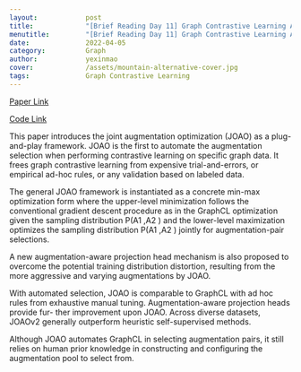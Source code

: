 ```yaml
---
layout:            post
title:             "[Brief Reading Day 11] Graph Contrastive Learning Automated"
menutitle:         "[Brief Reading Day 11] Graph Contrastive Learning Automated"
date:              2022-04-05
category:          Graph
author:            yexinmao
cover:             /assets/mountain-alternative-cover.jpg
tags:              Graph Contrastive Learning
---
```


[Paper Link](https://arxiv.org/abs/2106.07594)

[Code Link](https://github.com/Shen-Lab/GraphCL_Automated)

This paper introduces the joint augmentation optimization (JOAO) as a plug-and-play framework. JOAO is the first to automate the augmentation selection when performing contrastive learning on specific graph data. It frees graph contrastive learning from expensive trial-and-errors, or empirical ad-hoc rules, or any validation based on labeled data.

The general JOAO framework is instantiated as a concrete min-max optimization form where the upper-level minimization follows the conventional gradient descent procedure as in the GraphCL optimization given the sampling distribution P(A1 ,A2 ) and the lower-level maximization optimizes the sampling distribution P(A1 ,A2 ) jointly for augmentation-pair selections.

A new augmentation-aware projection head mechanism is also proposed to overcome the potential training distribution distortion, resulting from the more aggressive and varying augmentations by JOAO.

With automated selection, JOAO is comparable to GraphCL with ad hoc rules from exhaustive manual tuning. Augmentation-aware projection heads provide fur- ther improvement upon JOAO. Across diverse datasets, JOAOv2 generally outperform heuristic self-supervised methods. 

Although JOAO automates GraphCL in selecting augmentation pairs, it still relies on human prior knowledge in constructing and configuring the augmentation pool to select from.
